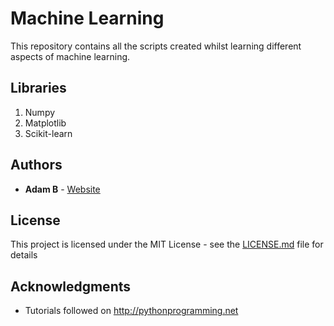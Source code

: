 # Machine Learning

This repository contains all the scripts created whilst learning different aspects of machine learning.

## Libraries

1. Numpy
2. Matplotlib
3. Scikit-learn

## Authors

* **Adam B** - [Website](https://abhaiji.com)

## License

This project is licensed under the MIT License - see the [LICENSE.md](LICENSE.md) file for details

## Acknowledgments

* Tutorials followed on http://pythonprogramming.net
